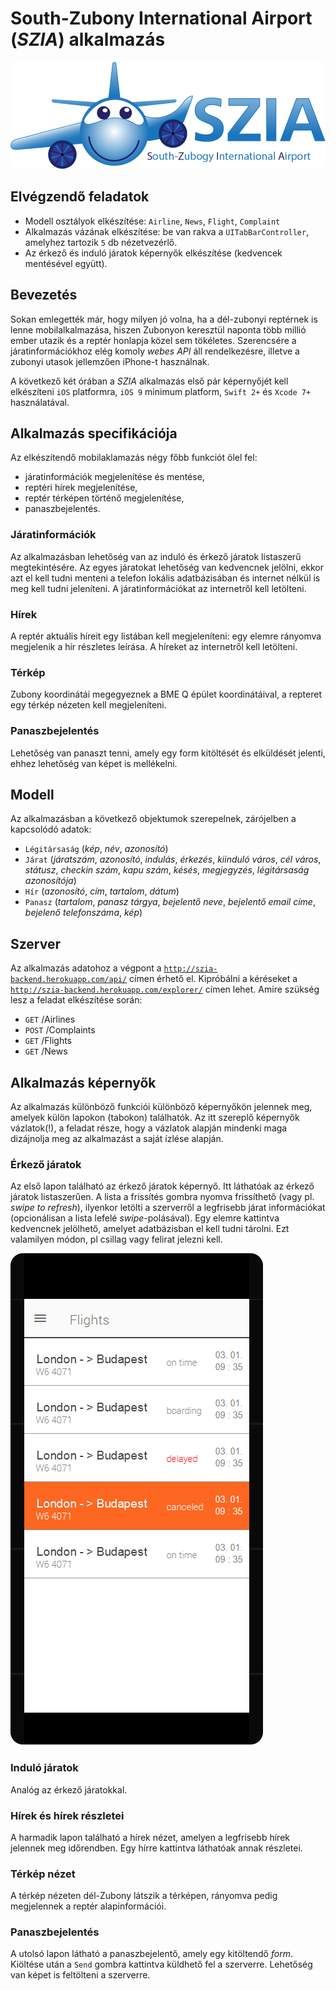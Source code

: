 # South-Zubony International Airport (*SZIA*) alkalmazás

![](img/logo.png)

## Elvégzendő feladatok
  - Modell osztályok elkészítése: `Airline`, `News`, `Flight`, `Complaint`
  - Alkalmazás vázának elkészítése: be van rakva a `UITabBarController`, amelyhez tartozik `5` db nézetvezérlő. 
  - Az érkező és induló járatok képernyők elkészítése (kedvencek mentésével együtt).

## Bevezetés
Sokan emlegették már, hogy milyen jó volna, ha a dél-zubonyi reptérnek is lenne mobilalkalmazása, hiszen Zubonyon keresztül naponta több millió ember utazik és a reptér honlapja közel sem tökéletes. Szerencsére a járatinformációkhoz elég komoly *webes API* áll rendelkezésre, illetve a zubonyi utasok jellemzően iPhone-t használnak.

A következő két órában a *SZIA* alkalmazás első pár képernyőjét kell elkészíteni `iOS` platformra, `iOS 9` minimum platform, `Swift 2+` és `Xcode 7+` használatával.

## Alkalmazás specifikációja
Az elkészítendő mobilaklamazás négy főbb funkciót ölel fel:
  
  - járatinformációk megjelenítése és mentése,
  - reptéri hírek megjelenítése, 
  - reptér térképen történő megjelenítése,
  - panaszbejelentés.

### Járatinformációk
Az alkalmazásban lehetőség van az induló és érkező járatok listaszerű megtekintésére. Az egyes járatokat lehetőség van kedvencnek jelölni, ekkor azt el kell tudni menteni a telefon lokális adatbázisában és internet nélkül is meg kell tudni jeleníteni. A járatinformációkat az internetről kell letölteni.

### Hírek
A reptér aktuális híreit egy listában kell megjeleníteni: egy elemre rányomva megjelenik a hír részletes leírása. A híreket az internetről kell letölteni.

### Térkép
Zubony koordinátái megegyeznek a BME Q épület koordinátáival, a repteret egy térkép nézeten kell megjeleníteni.

### Panaszbejelentés
Lehetőség van panaszt tenni, amely egy form kitöltését és elküldését jelenti, ehhez lehetőség van képet is mellékelni.

## Modell
Az alkalmazásban a következő objektumok szerepelnek, zárójelben a kapcsolódó adatok:

  - `Légitársaság` (*kép*, *név*, *azonosító*)
  - `Járat` (*járatszám*, *azonosító*, *indulás*, *érkezés*, *kiinduló város*, *cél város*, *státusz*, *checkin szám*, *kapu szám*, *késés*, *megjegyzés*, *légitársaság azonosítója*)
  - `Hír` (*azonosító*, *cím*, *tartalom*, *dátum*)
  - `Panasz` (*tartalom*, *panasz tárgya*, *bejelentő neve*, *bejelentő email címe*, *bejelenő telefonszáma*, *kép*)

## Szerver

Az alkalmazás adatohoz a végpont a [`http://szia-backend.herokuapp.com/api/`](http://szia-backend.herokuapp.com/api/) címen érhető el. Kipróbálni a kéréseket a [`http://szia-backend.herokuapp.com/explorer/`](http://szia-backend.herokuapp.com/explorer/) címen lehet. Amire szükség lesz a feladat elkészítése során:

- `GET` /Airlines
- `POST` /Complaints
- `GET` /Flights
- `GET` /News

## Alkalmazás képernyők
Az alkalmazás különböző funkciói különböző képernyőkön jelennek meg, amelyek külön lapokon (tabokon) találhatók. Az itt szereplő képernyők vázlatok(!), a feladat része, hogy a vázlatok alapján mindenki maga dizájnolja meg az alkalmazást a saját ízlése alapján.

### Érkező járatok
Az első lapon található az érkező járatok képernyő. Itt láthatóak az érkező járatok listaszerűen. A lista a frissítés gombra nyomva frissíthető (vagy pl. *swipe to refresh*), ilyenkor letölti a szerverről a legfrisebb járat információkat (opcionálisan a lista lefelé *swipe*-polásával). Egy elemre kattintva kedvencnek jelölhető, amelyet adatbázisban el kell tudni tárolni. Ezt valamilyen módon, pl csillag vagy felirat jelezni kell.

![](img/flight_list.png)


### Induló járatok
Analóg az érkező járatokkal.

### Hírek és hírek részletei
A harmadik lapon található a hírek nézet, amelyen a legfrisebb hírek jelennek meg időrendben. Egy hírre kattintva láthatóak annak részletei.

### Térkép nézet
A térkép nézeten dél-Zubony látszik a térképen, rányomva pedig megjelennek a reptér alapinformációi.

### Panaszbejelentés
A utolsó lapon látható a panaszbejelentő, amely egy kitöltendő *form*. Kiöltése után a `Send` gombra kattintva küldhető fel a szerverre. Lehetőség van képet is feltölteni a szerverre.
